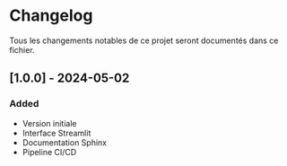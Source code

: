 # Changelog

Tous les changements notables de ce projet seront documentés dans ce fichier.

## [1.0.0] - 2024-05-02
### Added
- Version initiale
- Interface Streamlit
- Documentation Sphinx
- Pipeline CI/CD 